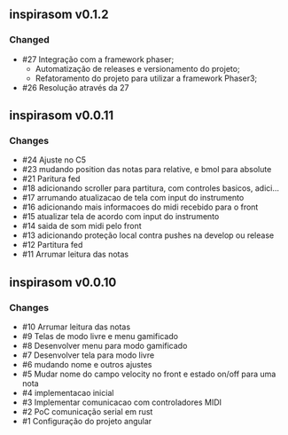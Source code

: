 ## inspirasom v0.1.2
### Changed
- #27 Integração com a framework phaser;
    - Automatização de releases e versionamento do projeto;
    - Refatoramento do projeto para utilizar a framework Phaser3;
- #26 Resolução através da 27

## inspirasom v0.0.11
### Changes
- #24 Ajuste no C5
- #23 mudando position das notas para relative, e bmol para absolute
- #21 Paritura fed
- #18 adicionando scroller para partitura, com controles basicos, adici...
- #17 arrumando atualizacao de tela com input do instrumento
- #16 adicionando mais informacoes do midi recebido para o front
- #15 atualizar tela de acordo com input do instrumento
- #14 saida de som midi pelo front
- #13 adicionando proteção local contra pushes na develop ou release
- #12 Partitura fed
- #11 Arrumar leitura das notas

## inspirasom v0.0.10
### Changes
- #10 Arrumar leitura das notas
- #9 Telas de modo livre e menu gamificado
- #8 Desenvolver menu para modo gamificado
- #7 Desenvolver tela para modo livre
- #6 mudando nome e outros ajustes
- #5 Mudar nome do campo velocity no front e estado on/off para uma nota
- #4 implementacao inicial
- #3 Implementar comunicacao com controladores MIDI
- #2 PoC comunicação serial em rust
- #1 Configuração do projeto angular